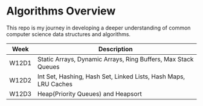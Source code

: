 # Algorithms Overview

This repo is my journey in developing a deeper understanding of common computer science data structures and algorithms.

Week           | Description
-------------- | -------------------------------------------------------------
W12D1          | Static Arrays, Dynamic Arrays, Ring Buffers, Max Stack Queues
W12D2          | Int Set, Hashing, Hash Set, Linked Lists, Hash Maps, LRU Caches
W12D3          | Heap(Priority Queues) and Heapsort
